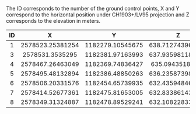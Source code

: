 
The ID corresponds to the number of the ground control points, X and Y correspond to the horizontal position under CH1903+/LV95 projection and Z corresponds to the elevation in meters.

<center>

|ID    |  X  |  Y  |  Z  |
|:------:|:-----:|:-----:|:-----:|
|1	|2578523.25381254	|1182279.10545675	|638.712743969075|
|3	|2578531.3535295	|1182381.97163993	|637.935981184595|
|4	|2578467.26463049	|1182369.74836427	|635.09435189904|
|5	|2578495.48132894	|1182386.48850263	|636.235873985752|
|6	|2578506.20331576	|1182454.65739935	|632.435948461215|
|7	|2578414.52677361	|1182475.81653005	|632.833861436589|
|8	|2578349.31324887	|1182478.89529241	|632.108228339522|
